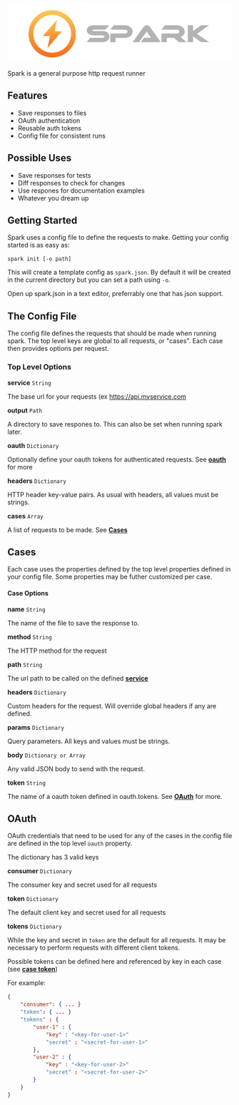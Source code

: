 ![Spark](https://raw.githubusercontent.com/WCByrne/Spark/master/img/header.png "Spark")

Spark is a general purpose http request runner

##  Features
* Save responses to files
* OAuth authentication
* Reusable auth tokens
* Config file for consistent runs


## Possible Uses
* Save responses for tests
* Diff responses to check for changes
* Use respones for documentation examples
* Whatever you dream up

## Getting Started

Spark uses a config file to define the requests to make. Getting your config started is as easy as:

```
spark init [-o path]
```
This will create a template config as `spark.json`. By default it will be created in the current directory but you can set a path using `-o`.

Open up spark.json in a text editor, preferrably one that has json support. 

## The Config File

The config file defines the requests that should be made when running spark. The top level keys are global to all requests, or "cases". Each case then provides options per request.

### Top Level Options

<a name="service"></a>
**service** `String`

The base url for your requests (ex https://api.myservice.com

**output** `Path`

A directory to save respones to. This can also be set when running spark later.

**oauth** `Dictionary` 

Optionally define your oauth tokens for authenticated requests. See **[oauth](#oauth)** for more

**headers** `Dictionary`

HTTP header key-value pairs. As usual with headers, all values must be strings.

**cases** `Array`

A list of requests to be made. See **[Cases](#cases)**


<a name="cases"></a>
## Cases

Each case uses the properties defined by the top level properties defined in your config file. Some properties may be futher customized per case.

#### Case Options

**name** `String`

The name of the file to save the response to.

**method** `String`

The HTTP method for the request

**path** `String`

The url path to be called on the defined **[service](#service)**

**headers** `Dictionary`

Custom headers for the request. Will override global headers if any are defined.

**params** `Dictionary`

Query parameters. All keys and values must be strings.

**body** `Dictionary or Array`

Any valid JSON body to send with the request.

<a name="case-token"></a>
**token** `String`

The name of a oauth token defined in oauth.tokens. See **[OAuth](#oauth)** for more.


<a name="oauth"></a>
## OAuth

OAuth credentials that need to be used for any of the cases in the config file are defined in the top level `oauth` property. 

The dictionary has 3 valid keys

**consumer** `Dictionary`

The consumer key and secret used for all requests

**token** `Dictionary`

The default client key and secret used for all requests

**tokens** `Dictionary`

While the key and secret in `token` are the default for all requests. It may be necessary to perform requests with different client tokens.

Possible tokens can be defined here and referenced by key in each case (see **[case token](#case-token)**)

For example:

```json
{
	"consumer": { ... }
	"token": { ... }
	"tokens" : {
		"user-1" : {
			"key" : "<key-for-user-1>"
			"secret" : "<secret-for-user-1>"
		},
		"user-2" : {
			"key" : "<key-for-user-2>"
			"secret" : "<secret-for-user-2>"
		}
	}
}
```